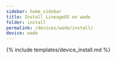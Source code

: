 ```yaml
---
sidebar: home_sidebar
title: Install LineageOS on wade
folder: install
permalink: /devices/wade/install/
device: wade
---
```

{% include templates/device_install.md %}
